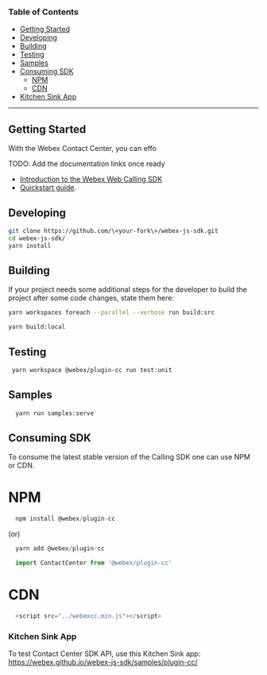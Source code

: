 ### Table of Contents
- [Getting Started](#getting-started)
- [Developing](#developing)
- [Building](#building) 
- [Testing](#testing)
- [Samples](#samples) 
- [Consuming SDK](#consuming-sdk)
  - [NPM](#npm)
  - [CDN](#cdn)
- [Kitchen Sink App](#kitchen-sink-app)
---

## Getting Started
With the Webex Contact Center, you can effo

TODO: Add the documentation links once ready
- [Introduction to the Webex Web Calling SDK]()
- [Quickstart guide]().
 
## Developing

```bash
git clone https://github.com/\<your-fork\>/webex-js-sdk.git
cd webex-js-sdk/
yarn install
```

## Building

If your project needs some additional steps for the developer to build the
project after some code changes, state them here:

```bash
yarn workspaces foreach --parallel --verbose run build:src

yarn build:local
```

## Testing

```bash
 yarn workspace @webex/plugin-cc run test:unit
```

## Samples 
```bash
  yarn run samples:serve
```

## Consuming SDK
To consume the latest stable version of the Calling SDK one can use NPM or CDN.
# NPM
```javascript
  npm install @webex/plugin-cc
```
(or)

```javascript
  yarn add @webex/plugin-cc
```

```javascript
  import ContactCenter from '@webex/plugin-cc'
```
# CDN
```javascript
  <script src="../webexcc.min.js"></script>
```

### Kitchen Sink App
To test Contact Center SDK API, use this Kitchen Sink app: https://webex.github.io/webex-js-sdk/samples/plugin-cc/
